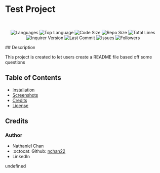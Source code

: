 
  
  # Test Project
  </br>
  <p align="center">
    <img src="https://img.shields.io/github/languages/count/nchan22/README Maker?style=for-the-badge" alt="Languages" />
    <img src="https://img.shields.io/github/languages/top/nchan22/README Maker?style=for-the-badge" alt="Top Language" />
    <img src="https://img.shields.io/github/languages/code-size/nchan22/README Maker?style=for-the-badge" alt="Code Size" />
    <img src="https://img.shields.io/github/repo-size/nchan22/README Maker?style=for-the-badge" alt="Repo Size" />   
    <img src="https://img.shields.io/tokei/lines/github/nchan22/README Maker?style=for-the-badge" alt="Total Lines" />
    <img src="https://img.shields.io/github/package-json/dependency-version/nchan22/README Maker/inquirer?style=for-the-badge" alt="Inquirer Version" />
    <img src="https://img.shields.io/github/last-commit/nchan22/README Maker?style=for-the-badge" alt="Last Commit" />  
    <img src="https://img.shields.io/github/issues/nchan22/README Maker?style=for-the-badge" alt="Issues" />  
    <img src="https://img.shields.io/github/followers/nchan22?style=social" alt="Followers" />  
  </p>
  ## Description 
  
  This project is created to let users create a README file based off some questions
  
  ## Table of Contents
    
  * [Installation](#installation)
  * [Screenshots](#screenshots)
  * [Credits](#credits)
  * [License](#license)
  
  
  
  
  
  ## Credits
  
  ### Author
  - Nathaniel Chan
  - :octocat: Github: [nchan22](https://www.github.com/nchan22)
  - LinkedIn [](https://www.linkedin.com/in//)

undefined
  
